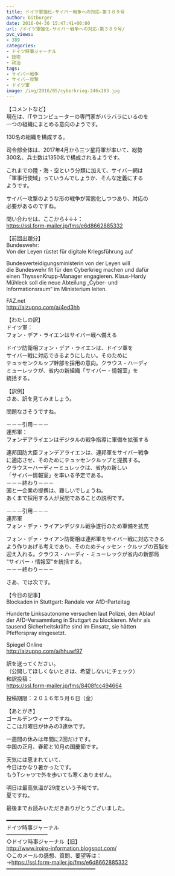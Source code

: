 ```yaml
---
title: ドイツ軍強化-サイバー戦争への対応-第３８９号
author: bitburger
date: 2016-04-30 15:47:41+00:00
url: /ドイツ軍強化-サイバー戦争への対応-第３８９号/
pvc_views:
- 389
categories:
- ドイツ時事ジャーナル
- 技術
- 政治
tags:
- サイバー戦争
- サイバー攻撃
- ドイツ軍
image: /img/2016/05/cyberkrieg-246x183.jpg
---
```

【コメントなど】  
現在は、ITやコンピューターの専門家がバラバラにいるのを  
一つの組織にまとめる意向のようです。  
  
130名の組織を構成する。  
  
司令部全体は、2017年4月から三ツ星将軍が率いて、総勢  
300名、兵士数は1350名で構成されるようです。  
  
これまでの陸・海・空という分類に加えて、サイバー網は  
「軍事行使域」っていうんでしょうか、そんな定義にする  
ようです。  
  
サイバー攻撃のような形の戦争が常態化しつつあり、対応の  
必要があるのですね。  
  
  
  
  
問い合わせは、ここから↓↓↓：  
<https://ssl.form-mailer.jp/fms/e6d8662885332>  
  
  
【前回出題分】  
Bundeswehr:  
Von der Leyen rüstet für digitale Kriegsführung auf  
  
Bundesverteidigungsministerin von der Leyen will  
die Bundeswehr fit für den Cyberkrieg machen und dafür  
einen ThyssenKrupp-Manager engagieren. Klaus-Hardy  
Mühleck soll die neue Abteilung „Cyber- und  
Informationsraum“ im Ministerium leiten.  
  
FAZ.net  
<http://aizuppo.com/a/4ed3hh>  
  
  
【わたしの訳】  
ドイツ軍：  
フォン・デア・ライエンはサイバー戦へ備える  
  
ドイツ防衛相フォン・デア・ライエンは、ドイツ軍を  
サイバー戦に対応できるようにしたい。そのために  
テュッセンクルップ幹部を採用の意向。クラウス・ハーディ  
ミューレックが、省内の新組織「サイバー・情報室」を  
統括する。  
  
  
【訳例】  
さあ、訳を見てみましょう。  
  
問題なさそうですね。  
  
－－－引用－－－  
連邦軍：  
フォンデアライエンはデジタルの戦争指導に軍備を拡張する  
  
連邦国防大臣フォンデアライエンは、連邦軍をサイバー戦争  
に適応させ、そのためにテュッセンクルップと提携する。  
クラウスーハーディーミュレックは、省内の新しい  
「サイバー情報室」を率いる予定である。  
－－－終わり－－－  
国と一企業の提携は、難しいでしょうね。  
あくまで採用する人が民間であることの説明です。  
  
－－－引用－－－  
連邦軍  
フォン・デァ・ライアンデジタル戦争遂行のため軍備を拡充  
  
フォン・デァ・ライアン防衛相は連邦軍をサイバー戦に対応できる  
よう作りあげる考えであり、そのためティッセン・クルップの首脳を  
迎え入れる。クラウス・ハーディ・ミューレックが省内の新部局  
“サイバー・情報室”を統括する。  
－－－終わり－－－  
  
  
さあ、では次です。  
  
【今日の記事】  
Blockaden in Stuttgart: Randale vor AfD-Parteitag  
  
Hunderte Linksautonome versuchen laut Polizei, den Ablauf  
der AfD-Versammlung in Stuttgart zu blockieren. Mehr als  
tausend Sicherheitskräfte sind im Einsatz, sie hätten  
Pfefferspray eingesetzt.  
  
Spiegel Online  
<http://aizuppo.com/a/hhuwf97>  
  
訳を送ってください。  
（公開してほしくないときは、希望しないにチェック）  
和訳投稿：  
 <https://ssl.form-mailer.jp/fms/8408fcc494664>  
  
投稿期限：２０１６年５月６日（金）  
  
【あとがき】  
ゴールデンウィークですね。  
ここは月曜日が休みの3連休です。  
  
一週間の休みは年間に2回だけです。  
中国の正月、春節と10月の国慶節です。  
  
天気には恵まれていて、  
今日はかなり暑かったです。  
もうTシャツで外を歩いても寒くありません。  
  
明日は最高気温が29度という予報です。  
夏ですね。  
  
  
最後までお読みいただきありがとうございました。  
  
  
━━━━━━━━━━━  
ドイツ時事ジャーナル  
───────────  
◇ドイツ時事ジャーナル【旧】  
<http://www.iroiro-information.blogspot.com/>  
◇このメールの感想、質問、要望等は：  
-><https://ssl.form-mailer.jp/fms/e6d8662885332>  
━━━━━━━━━━━━━━━━━━━━━━━━━━━━